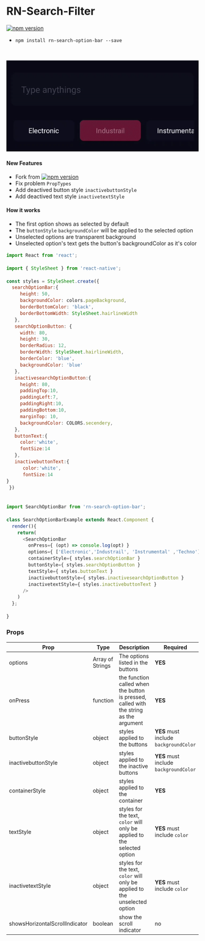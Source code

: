 # RN-Search-Filter
<a href="https://npmjs.org/package/rn-search-option-bar"><img alt="npm version" src="http://img.shields.io/npm/dt/rn-header.svg?style=flat-square"></a>
<br>

* `npm install rn-search-option-bar --save`

<br>


![Example One](./example.gif  "Example gif")

#### New Features

* Fork from <a href="https://github.com/parkerdan/rn-search-option-bar"><img alt="npm version" src="http://img.shields.io/github/forks/parkerdan/rn-search-option-bar?label=Fork"></a>
* Fix problem `PropTypes`
* Add deactived button style `inactivebuttonStyle`
* Add deactived text style `inactivetextStyle`

#### How it works

* The first option shows as selected by default
* The `buttonStyle` `backgroundColor` will be applied to the selected option
* Unselected options are transparent background
* Unselected option's text gets the button's backgroundColor as it's color



```js
import React from 'react';

import { StyleSheet } from 'react-native';

const styles = StyleSheet.create({
  searchOptionBar:{
     height: 50,
     backgroundColor: colors.pageBackground,
     borderBottomColor: 'black',
     borderBottomWidth: StyleSheet.hairlineWidth
   },
   searchOptionButton: {
     width: 80,
     height: 30,
     borderRadius: 12,
     borderWidth: StyleSheet.hairlineWidth,
     borderColor: 'blue',
     backgroundColor: 'blue'
   },
   inactivesearchOptionButton:{
     height: 80,
     paddingTop:10,
     paddingLeft:7,
     paddingRight:10,
     paddingBottom:10,
     marginTop: 10,
     backgroundColor: COLORS.secendery,
   },
   buttonText:{
     color:'white',
     fontSize:14
   },
   inactivebuttonText:{
      color:'white',
      fontSize:14
}
 })


import SearchOptionBar from 'rn-search-option-bar';

class SearchOptionBarExample extends React.Component {
  render(){
    return(
      <SearchOptionBar
        onPress={ (opt) => console.log(opt) }
        options={ ['Electronic','Industrail', 'Instrumental' ,'Techno'] }
        containerStyle={ styles.searchOptionBar }
        buttonStyle={ styles.searchOptionButton }
        textStyle={ styles.buttonText }
        inactivebuttonStyle={ styles.inactivesearchOptionButton }
        inactivetextStyle={ styles.inactivebuttonText }
      />    
    )
  };

}
```

### Props

| Prop | Type | Description | Required |
| ---  | ---  | ---         | ---      |
| options | Array of Strings | The options listed in the buttons | **YES** |
| onPress | function | the function called when the button is pressed, called with the string as the argument | **YES** |
| buttonStyle | object | styles applied to the buttons | **YES** must include `backgroundColor` |
| inactivebuttonStyle | object | styles applied to the inactive buttons | **YES** must include `backgroundColor` |
| containerStyle | object | styles applied to the container | **YES** |
| textStyle | object | styles for the text, `color` will only be applied to the selected option | **YES** must include `color` |
| inactivetextStyle | object | styles for the text, `color` will only be applied to the unselected option | **YES** must include `color` |
| showsHorizontalScrollIndicator | boolean | show the scroll indicator | no |
